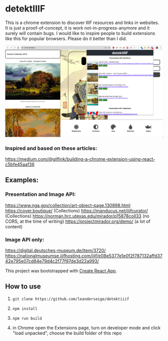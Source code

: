 # detektIIIF

This is a chrome extension to discover IIIF resources and links in websites. It is just a proof-of-concept, it is work not-in-progress-anymore and it surely will contain bugs. I would like to inspire people to build extensions like this for popular browsers. Please do it better than I did.

![Screenshot](detektiiif.png)

### Inspired and based on these articles:
https://medium.com/@gilfink/building-a-chrome-extension-using-react-c5bfe45aaf36

## Examples:

### Presentation and Image API:
https://www.nga.gov/collection/art-object-page.130898.html
https://cover.boutique/ (Collections)
https://manducus.net/iiifcurator/ (Collections)
https://norman.hrc.utexas.edu/mirador/p15878coll33 (no CORS, at the time of writing)
https://projectmirador.org/demo/ (a lot of content)

### Image API only:
https://digital.deutsches-museum.de/item/3720/
https://nationalmuseumse.iiifhosting.com/iiif/e08e5377e1e0f2f787132affd3742e795e07cd84e79d4c2f77f97de3d22a993/

This project was bootstrapped with [Create React App](https://github.com/facebook/create-react-app).

## How to use

1. ```git clone https://github.com/leanderseige/detektiiif```

2. ```npm install```

3. ```npm run build```

4. in Chrome open the Extensions page, turn on developer mode and click "load unpacked", choose the build folder of this repo
